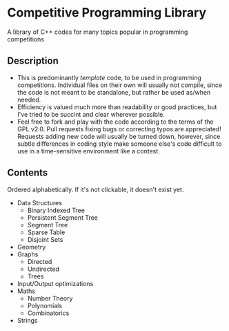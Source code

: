 # Competitive Programming Library
A library of C++ codes for many topics popular in programming competitions

## Description
* This is predominantly *template* code, to be used in programming competitions. Individual files on their own will usually not compile, since the code is not meant to be standalone, but rather be used as/when needed.
* Efficiency is valued much more than readability or good practices, but I've tried to be succint and clear wherever possible.
* Feel free to fork and play with the code according to the terms of the GPL v2.0. Pull requests fixing bugs or correcting typos are appreciated! Requests adding new code will usually be turned down, however, since subtle differences in coding style make someone else's code difficult to use in a time-sensitive environment like a contest.

## Contents
Ordered alphabetically. If it's not clickable, it doesn't exist yet.

* Data Structures
	* Binary Indexed Tree
	* Persistent Segment Tree
	* Segment Tree
	* Sparse Table
	* Disjoint Sets
* Geometry
* Graphs
	* Directed
	* Undirected
	* Trees
* Input/Output optimizations
* Maths
	* Number Theory
	* Polynomials
	* Combinatorics
* Strings
